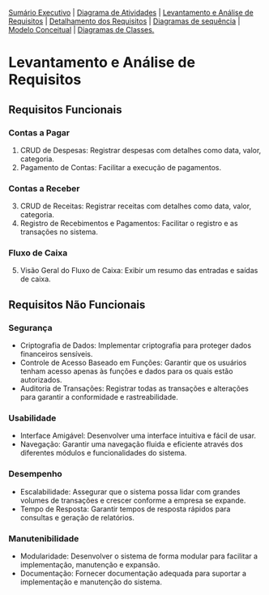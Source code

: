 [Sumário Executivo](README.SE.md) | [Diagrama de Atividades](README.DA.md) | [Levantamento e Análise de Requisitos](README.LAR.md) | [Detalhamento dos Requisitos](README.DR.md) | [Diagramas de sequência](README.DS.md) | [Modelo Conceitual](README.MC.md) | [Diagramas de Classes.](README.DC.md) 

# Levantamento e Análise de Requisitos

## Requisitos Funcionais

### Contas a Pagar

1. CRUD de Despesas: Registrar despesas com detalhes como data, valor, categoria.
2. Pagamento de Contas: Facilitar a execução de pagamentos.

### Contas a Receber

3. CRUD de Receitas: Registrar receitas com detalhes como data, valor, categoria.
4. Registro de Recebimentos e Pagamentos: Facilitar o registro e as transações no sistema.

### Fluxo de Caixa

5. Visão Geral do Fluxo de Caixa: Exibir um resumo das entradas e saídas de caixa.

## Requisitos Não Funcionais

### Segurança

- Criptografia de Dados: Implementar criptografia para proteger dados financeiros sensíveis.
- Controle de Acesso Baseado em Funções: Garantir que os usuários tenham acesso apenas às funções e dados para os quais estão autorizados.
- Auditoria de Transações: Registrar todas as transações e alterações para garantir a conformidade e rastreabilidade.

### Usabilidade

- Interface Amigável: Desenvolver uma interface intuitiva e fácil de usar.
- Navegação: Garantir uma navegação fluida e eficiente através dos diferentes módulos e funcionalidades do sistema.

### Desempenho

- Escalabilidade: Assegurar que o sistema possa lidar com grandes volumes de transações e crescer conforme a empresa se expande.
- Tempo de Resposta: Garantir tempos de resposta rápidos para consultas e geração de relatórios.

### Manutenibilidade

- Modularidade: Desenvolver o sistema de forma modular para facilitar a implementação, manutenção e expansão.
- Documentação: Fornecer documentação adequada para suportar a implementação e manutenção do sistema.

